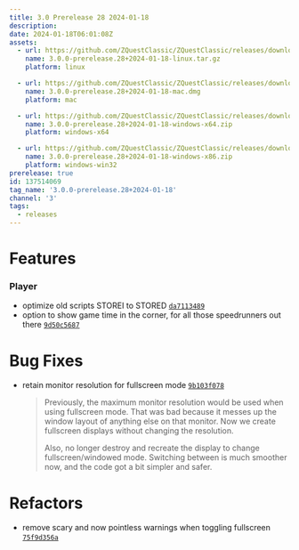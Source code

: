 ```yaml
---
title: 3.0 Prerelease 28 2024-01-18
description: 
date: 2024-01-18T06:01:08Z
assets: 
  - url: https://github.com/ZQuestClassic/ZQuestClassic/releases/download/3.0.0-prerelease.28%2B2024-01-18/3.0.0-prerelease.28%2B2024-01-18-linux.tar.gz
    name: 3.0.0-prerelease.28+2024-01-18-linux.tar.gz
    platform: linux

  - url: https://github.com/ZQuestClassic/ZQuestClassic/releases/download/3.0.0-prerelease.28%2B2024-01-18/3.0.0-prerelease.28%2B2024-01-18-mac.dmg
    name: 3.0.0-prerelease.28+2024-01-18-mac.dmg
    platform: mac

  - url: https://github.com/ZQuestClassic/ZQuestClassic/releases/download/3.0.0-prerelease.28%2B2024-01-18/3.0.0-prerelease.28%2B2024-01-18-windows-x64.zip
    name: 3.0.0-prerelease.28+2024-01-18-windows-x64.zip
    platform: windows-x64

  - url: https://github.com/ZQuestClassic/ZQuestClassic/releases/download/3.0.0-prerelease.28%2B2024-01-18/3.0.0-prerelease.28%2B2024-01-18-windows-x86.zip
    name: 3.0.0-prerelease.28+2024-01-18-windows-x86.zip
    platform: windows-win32
prerelease: true
id: 137514069
tag_name: '3.0.0-prerelease.28+2024-01-18'
channel: '3'
tags:
  - releases
---
```





# Features

### Player

- optimize old scripts STOREI to STORED [`da7113489`](https://github.com/ZQuestClassic/ZQuestClassic/commit/da7113489f23a32670ed78156f245a5672d1e0bf)
- option to show game time in the corner, for all those speedrunners out there [`9d50c5687`](https://github.com/ZQuestClassic/ZQuestClassic/commit/9d50c5687969fa0574eee77ac2e8a20994ca919a)

# Bug Fixes

- retain monitor resolution for fullscreen mode [`9b103f078`](https://github.com/ZQuestClassic/ZQuestClassic/commit/9b103f07805325bea61ca3dddcad8807d5565f6d)
   &nbsp;
   >Previously, the maximum monitor resolution would be used when using fullscreen mode. That was bad because it messes up the window layout of anything else on that monitor. Now we create fullscreen displays without changing the resolution.  
   >
   >Also, no longer destroy and recreate the display to change fullscreen/windowed mode. Switching between is much smoother now, and the code got a bit simpler and safer. 
   >

# Refactors

- remove scary and now pointless warnings when toggling fullscreen [`75f9d356a`](https://github.com/ZQuestClassic/ZQuestClassic/commit/75f9d356a19b9335950536561ff985ff99efb02c)
